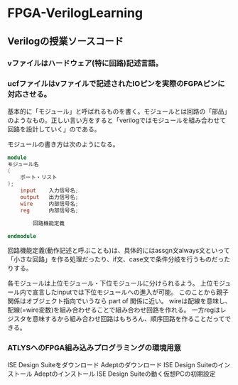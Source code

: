 # FPGA-VerilogLearning

## Verilogの授業ソースコード

### vファイルはハードウェア(特に回路)記述言語。

### ucfファイルはvファイルで記述されたIOピンを実際のFGPAピンに対応させる。


基本的に「モジュール」と呼ばれるものを書く。モジュールとは回路の「部品」のようなもの。正しい言い方をすると「verilogではモジュールを組み合わせて回路を設計していく」のである。

モジュールの書き方は次のようになる。
```verilog
module 
モジュール名
(
    ポート・リスト
);
    input    入力信号名;
    output   出力信号名;
    wire     内部信号名;
    reg      内部信号名;

        回路機能定義

endmodule
```
回路機能定義(動作記述と呼ぶことも)は、具体的にはassgn文always文といって「小さな回路」を作る処理だったり、if文、case文で条件分岐を行うものだったりする。

各モジュールは上位モジュール・下位モジュールに分けられるよう。
上位モジュール内で宣言したinputでは下位モジュールへの進入が可能。
このことから親子関係はオブジェクト指向でいうなら part of 関係に近い。
wireは配線を意味し、配線(=wire変数)を組み合わせることで組み合わせ回路を作れる。
一方regはレジスタを意味するから組み合わせ回路はもちろん、順序回路を作ることだってできる。


### ATLYSへのFPGA組み込みプログラミングの環境用意
ISE Design Suiteをダウンロード
Adeptのダウンロード
ISE Design Suiteのインストール
Adeptのインストール
ISE Design Suiteの動く仮想PCの初期設定
